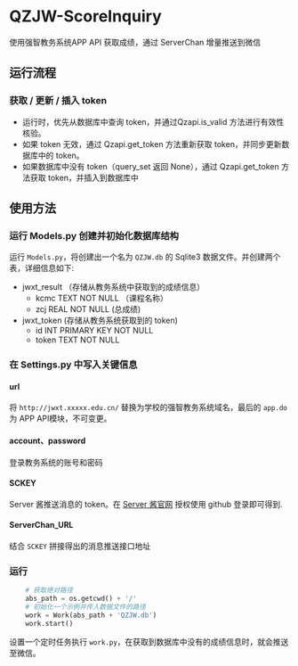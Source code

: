 # QZJW-ScoreInquiry
使用强智教务系统APP API 获取成绩，通过 ServerChan 增量推送到微信

## 运行流程
### 获取 / 更新 / 插入 token
* 运行时，优先从数据库中查询 token，并通过Qzapi.is_valid 方法进行有效性核验。
* 如果 token 无效，通过 Qzapi.get_token 方法重新获取 token，并同步更新数据库中的 token。
* 如果数据库中没有 token（query_set 返回 None），通过 Qzapi.get_token 方法获取 token，并插入到数据库中

## 使用方法
### 运行 Models.py 创建并初始化数据库结构
运行 ``Models.py``，将创建出一个名为 ``QZJW.db`` 的 Sqlite3 数据文件。并创建两个表，详细信息如下:
* jwxt_result （存储从教务系统中获取到的成绩信息）
    - kcmc TEXT NOT NULL （课程名称）
    - zcj REAL NOT NULL (总成绩)
* jwxt_token (存储从教务系统获取到的 token)
    - id INT PRIMARY KEY NOT NULL
    - token TEXT NOT NULL

### 在 Settings.py 中写入关键信息
#### url
将 ``http://jwxt.xxxxx.edu.cn/`` 替换为学校的强智教务系统域名，最后的 ``app.do`` 为 APP API模块，不可变更。
#### account、password
登录教务系统的账号和密码
#### SCKEY
Server 酱推送消息的 token。在 [Server 酱官网](https://sc.ftqq.com) 授权使用 github 登录即可得到.
#### ServerChan_URL
结合 ``SCKEY`` 拼接得出的消息推送接口地址

### 运行
`````python
    # 获取绝对路径
    abs_path = os.getcwd() + '/'
    # 初始化一个示例并传入数据文件的路径
    work = Work(abs_path + 'QZJW.db')
    work.start()
`````
设置一个定时任务执行 ``work.py``，在获取到数据库中没有的成绩信息时，就会推送至微信。



  